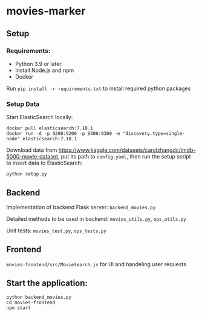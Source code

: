 # movies-marker
## Setup
### Requirements:
* Python 3.9 or later
* Install Node.js and npm
* Docker

Run `pip install -r requirements.txt` to install required python packages
### Setup Data
Start ElasticSearch locally:
```
docker pull elasticsearch:7.10.1
docker run -d -p 9200:9200 -p 9300:9300 -e "discovery.type=single-node" elasticsearch:7.10.1
```
Download data from https://www.kaggle.com/datasets/carolzhangdc/imdb-5000-movie-dataset, put its path to `config.yaml`, then run the setup script to insert data to ElasticSearch:
```
python setup.py
```


## Backend
Implementation of backend Flask server: `backend_movies.py`

Detailed methods to be used in backend: 
`movies_utils.py`, `ops_utils.py`


Unit tests: 
`movies_test.py`, `ops_tests.py`

## Frontend
`movies-frontend/src/MovieSearch.js` for UI and handeling user requests

## Start the application:
```
python backend_movies.py
cd movies-frontend
npm start
```
